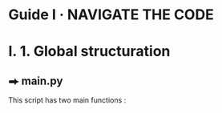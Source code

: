 # Guide I  ·  NAVIGATE THE CODE
# I. 1. Global structuration
⮕ main.py
---
This script has two main functions : 
